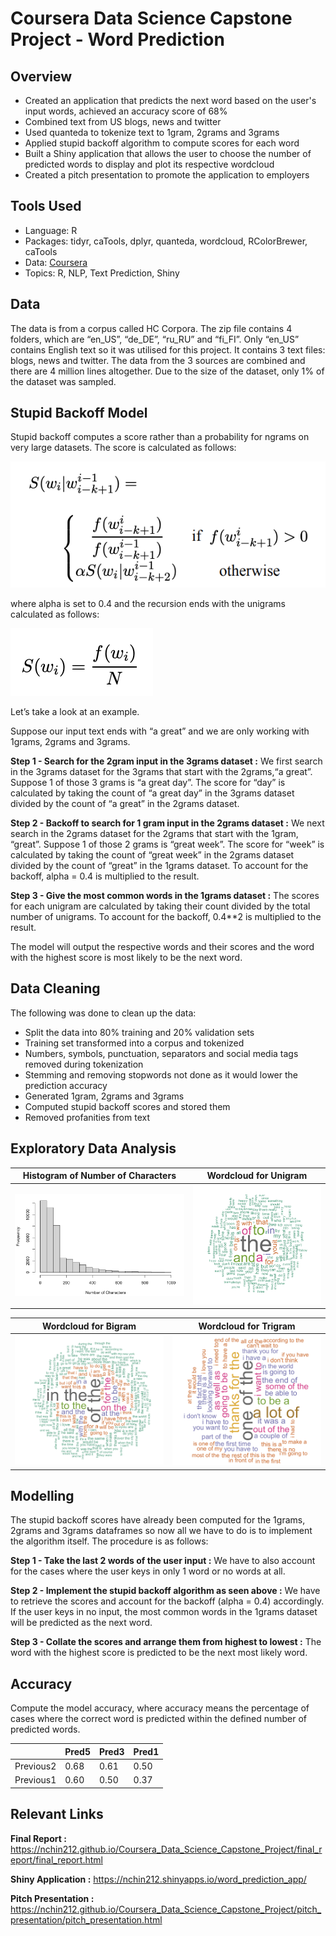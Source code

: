 # Coursera Data Science Capstone Project - Word Prediction
  
## Overview
  
- Created an application that predicts the next word based on the user's input words, achieved an accuracy score of 68%
- Combined text from US blogs, news and twitter
- Used quanteda to tokenize text to 1gram, 2grams and 3grams
- Applied stupid backoff algorithm to compute scores for each word
- Built a Shiny application that allows the user to choose the number of predicted words to display and plot its respective wordcloud
- Created a pitch presentation to promote the application to employers

## Tools Used

- Language: R
- Packages: tidyr, caTools, dplyr, quanteda, wordcloud, RColorBrewer, caTools
- Data: [Coursera](https://d396qusza40orc.cloudfront.net/dsscapstone/dataset/Coursera-SwiftKey.zip)
- Topics: R, NLP, Text Prediction, Shiny

## Data

The data is from a corpus called HC Corpora. The zip file contains 4 folders, which are “en\_US”, “de\_DE”, “ru\_RU” and “fi\_FI”. Only
“en\_US” contains English text so it was utilised for this project. It contains 3 text files: blogs, news and twitter. The data from the 3 sources are combined and there are 4 million lines altogether. Due to the size of the dataset, only 1% of the dataset was sampled.

## Stupid Backoff Model

Stupid backoff computes a score rather than a probability for ngrams on very large datasets. The score is
calculated as follows:

![png](https://github.com/nchin212/Coursera_Data_Science_Capstone_Project/blob/gh-pages/final_report/stupid_backoff1.png)

where alpha is set to 0.4 and the recursion ends with the unigrams calculated as follows:

![png](https://github.com/nchin212/Coursera_Data_Science_Capstone_Project/blob/gh-pages/final_report/stupid_backoff2.png)

Let’s take a look at an example.

Suppose our input text ends with “a great” and we are only working with
1grams, 2grams and 3grams.

**Step 1 - Search for the 2gram input in the 3grams dataset :** We first search in the 3grams dataset for the 3grams that start with the
2grams,“a great”. Suppose 1 of those 3 grams is “a great day”. The score for “day” is calculated by taking the count of “a great day” in the
3grams dataset divided by the count of “a great” in the 2grams dataset.

**Step 2 - Backoff to search for 1 gram input in the 2grams dataset :** We next search in the 2grams dataset for the 2grams that start with the
1gram, “great”. Suppose 1 of those 2 grams is “great week”. The score for “week” is calculated by taking the count of “great week” in the
2grams dataset divided by the count of “great” in the 1grams dataset. To account for the backoff, alpha = 0.4 is multiplied to the result.

**Step 3 - Give the most common words in the 1grams dataset :** The scores for each unigram are calculated by taking their count divided by
the total number of unigrams. To account for the backoff, 0.4\*\*2 is multiplied to the result.

The model will output the respective words and their scores and the word with the highest score is most likely to be the next word.

## Data Cleaning

The following was done to clean up the data:

- Split the data into 80% training and 20% validation sets
- Training set transformed into a corpus and tokenized
- Numbers, symbols, punctuation, separators and social media tags removed during tokenization
- Stemming and removing stopwords not done as it would lower the prediction accuracy
- Generated 1gram, 2grams and 3grams
- Computed stupid backoff scores and stored them
- Removed profanities from text

## Exploratory Data Analysis

Histogram of Number of Characters |  Wordcloud for Unigram
:-------------------------:|:-------------------------:
<img src="https://github.com/nchin212/Coursera_Data_Science_Capstone_Project/blob/gh-pages/exploratory_data_analysis/hist.png" width="100%"> | <img src="https://github.com/nchin212/Coursera_Data_Science_Capstone_Project/blob/gh-pages/exploratory_data_analysis/unigram.png" width="100%">

Wordcloud for Bigram |  Wordcloud for Trigram
:-------------------------:|:-------------------------:
<img src="https://github.com/nchin212/Coursera_Data_Science_Capstone_Project/blob/gh-pages/exploratory_data_analysis/bigram.png" width="100%"> | <img src="https://github.com/nchin212/Coursera_Data_Science_Capstone_Project/blob/gh-pages/exploratory_data_analysis/trigram.png" width="100%">

## Modelling

The stupid backoff scores have already been computed for the 1grams, 2grams and 3grams dataframes so now all we have to do is to implement the algorithm itself. The procedure is as follows:

**Step 1 - Take the last 2 words of the user input :** We have to also account for the cases where the user keys in only 1 word or no words at all.

**Step 2 - Implement the stupid backoff algorithm as seen above :** We have to retrieve the scores and account for the backoff (alpha = 0.4) accordingly. If the user keys in no input, the most common words in the 1grams dataset will be predicted as the next word.

**Step 3 - Collate the scores and arrange them from highest to lowest :** The word with the highest score is predicted to be the next most likely word.

## Accuracy

Compute the model accuracy, where accuracy means the percentage of cases where the correct word is predicted within the defined number of predicted words. 

|           | Pred5 | Pred3 | Pred1 |
|-----------|-------|-------|-------|
| Previous2 | 0.68  | 0.61  | 0.50  |
| Previous1 | 0.60  | 0.50  | 0.37  |



## Relevant Links

**Final Report :** https://nchin212.github.io/Coursera_Data_Science_Capstone_Project/final_report/final_report.html

**Shiny Application :** https://nchin212.shinyapps.io/word_prediction_app/

**Pitch Presentation :** https://nchin212.github.io/Coursera_Data_Science_Capstone_Project/pitch_presentation/pitch_presentation.html




